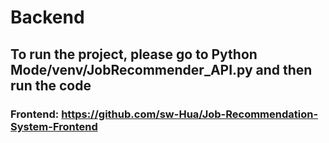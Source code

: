 # Backend
## To run the project, please go to Python Mode/venv/JobRecommender_API.py and then run the code
### Frontend: https://github.com/sw-Hua/Job-Recommendation-System-Frontend
